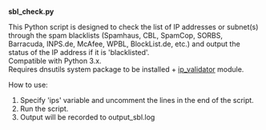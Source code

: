 **sbl_check.py**

This Python script is designed to check the list of IP addresses or subnet(s) through the spam blacklists (Spamhaus, CBL, SpamCop, SORBS, Barracuda, INPS.de, McAfee, WPBL, BlockList.de, etc.) and output the status of the IP address if it is 'blacklisted'.<br />
Compatible with Python 3.x.<br />
Requires dnsutils system package to be installed + [ip_validator](https://github.com/sparklingSky/ip_validator) module.

How to use:<br />
1. Specify 'ips' variable and uncomment the lines in the end of the script.<br />
2. Run the script.<br />
3. Output will be recorded to output_sbl.log<br />
